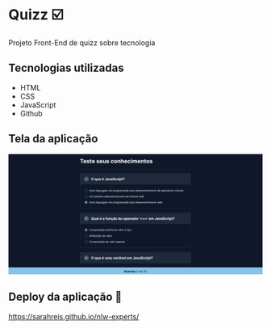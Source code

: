# Quizz ☑️
Projeto Front-End de quizz sobre tecnologia

## Tecnologias utilizadas

- HTML
- CSS
- JavaScript
- Github

## Tela da aplicação

![Quizz](Quizz.png)

 ## Deploy da aplicação 🚀
https://sarahreis.github.io/nlw-experts/
